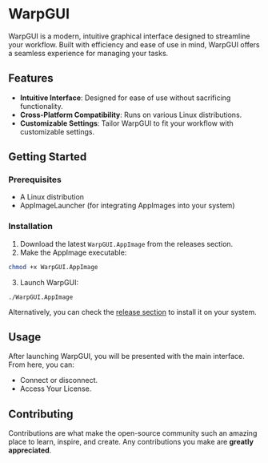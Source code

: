# WarpGUI

WarpGUI is a modern, intuitive graphical interface designed to streamline your workflow. Built with efficiency and ease of use in mind, WarpGUI offers a seamless experience for managing your tasks.

## Features

- **Intuitive Interface**: Designed for ease of use without sacrificing functionality.
- **Cross-Platform Compatibility**: Runs on various Linux distributions.
- **Customizable Settings**: Tailor WarpGUI to fit your workflow with customizable settings.

## Getting Started

### Prerequisites

- A Linux distribution
- AppImageLauncher (for integrating AppImages into your system)

### Installation

1. Download the latest `WarpGUI.AppImage` from the releases section.
2. Make the AppImage executable:

```bash
chmod +x WarpGUI.AppImage
```
3. Launch WarpGUI:
```
./WarpGUI.AppImage
```

Alternatively, you can check the [release section](https://github.com/theguy000/warp-gui/releases/tag/Publish) to install it on your system.

## Usage

After launching WarpGUI, you will be presented with the main interface. From here, you can:

- Connect or disconnect.
- Access Your License.
  
## Contributing

Contributions are what make the open-source community such an amazing place to learn, inspire, and create. Any contributions you make are **greatly appreciated**.
